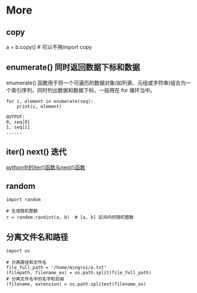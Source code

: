 # More

## copy
a = b.copy()  # 可以不用import copy

## enumerate() 同时返回数据下标和数据
enumerate() 函数用于将一个可遍历的数据对象(如列表、元组或字符串)组合为一个索引序列，同时列出数据和数据下标，一般用在 for 循环当中。
```
for i, element in enumerate(seq):
    print(i, element)

OUTPUT:
0, seq[0]
1, seq[1]
......
```

## iter() next() 迭代
[python中的iter()函数与next()函数](https://blog.csdn.net/xun527/article/details/76652189)

## random

```
import random

# 生成随机整数
r = random.randint(a, b)  # [a, b] 区间内的随机整数
```

## 分离文件名和路径

```
import os

# 分离路径和文件名
file_full_path = '/home/mingrui/a.txt'
(filepath, filename_ex) = os.path.split(file_full_path)
# 分离文件名中的名字和后缀
(filename, extension) = os.path.splitext(filename_ex)
```


